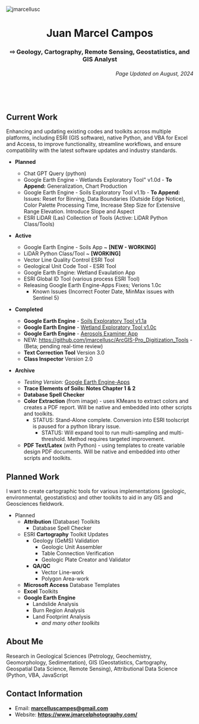 <p align="left"> <img src="https://komarev.com/ghpvc/?username=jmarcellusc&label=Profile%20views&color=0e75b6&style=flat" alt="jmarcellusc" /> </p>

<h1 align="center">Juan Marcel Campos</h1>
<h3 align="center"> ⇨ Geology, Cartography, Remote Sensing, Geostatistics, and GIS Analyst</h3>
<h6 align="right">Page Updated on August, 2024</h6>
<br></br>

<h2 align="left">Current Work</h2>
 Enhancing and updating existing codes and toolkits across multiple platforms, including ESRI (GIS software), native Python, and VBA for Excel and Access, to improve functionality, streamline workflows, and ensure compatibility with the latest software updates and industry standards.

 - **Planned**
 	- Chat GPT Query (python)
 	- Google Earth Engine - Wetlands Exploratory Tool" v1.0d -  **To Append:** Generalization, Chart Production
 	- Google Earth Engine - Soils Exploratory Tool v1.1b - **To Append:** Issues: Reset for Binning, Data Boundaries (Outside Edge Notice), Color Palette Processing Time, Increase Step Size for Extensive Range Elevation. Introduce Slope and Aspect
  	- ESRI LiDAR (Las) Collection of Tools (Active: LiDAR Python Class/Tools)

 - **Active**
 	- Google Earth Engine - Soils App ~ **[NEW - WORKING]**
 	- LiDAR Python Class/Tool ~ **[WORKING]**
  	- Vector Line Quality Control ESRI Tool
 	- Geological Unit Code Tool - ESRI Tool
 	- Google Earth Engine: Wetland Evaulation App
 	- ESRI Global ID Tool (various process ESRI Tool)
 	- Releasing Google Earth Engine-Apps Fixes; Verions 1.0c
  		- Known Issues {Incorrect Footer Date, MinMax issues with Sentinel 5}

 - **Completed**
 	- **Google Earth Engine** - [Soils Exploratory Tool v1.1a](https://ee-marcelluscampes.projects.earthengine.app/view/soils-exploratory-tool-in-progress-v11a)
 	- **Google Earth Engine** - [Wetland Exploratory Tool v1.0c](https://ee-marcelluscampes.projects.earthengine.app/view/wetlands-exploratory-tool-in-progress-v10c)
  	- **Google Earth Engine** - [Aerosols Examiner App](https://ee-marcelluscampes.projects.earthengine.app/view/aerosols-examiner-sensing-tool-v10d) 	
 	- NEW: https://github.com/jmarcellusc/ArcGIS-Pro_Digitization_Tools - (Beta; pending real-time review)
 	- **Text Correction Tool** Version 3.0
  	- **Class Inspector** Version 2.0

 - **Archive**
 	-  *Testing Version:* [Google Earth Engine-Apps](https://github.com/jmarcellusc/Google-Earth-Engine/tree/main)	
   	-  **Trace Elements of Soils: Notes Chapter 1 & 2**	
	-  **Database Spell Checker**	 
	- **Color Extraction** (from image) - uses KMeans to extract colors and creates a PDF report. Will be native and embedded into other scripts and toolkits.
  		- STATUS: Stand-Alone complete. Conversion into ESRI toolscript is paused for a python library issue.
    		- STATUS: Will expand tool to run multi-sampling and multi-threshold. Method requires targeted improvement.	
	 - **PDF Text/Latex** (with  Python) - using templates to create variable design PDF documents. Will be native and embedded into other scripts and toolkits.

<h2 align="left">Planned Work</h2>

I want to create cartographic tools for various implementations (geologic, environmental, geostatistics) and other toolkits to aid in any GIS and Geosciences fieldwork. 

 - Planned
	 - **Attribution** (Database) Toolkits
		 - Database Spell Checker
	 - ESRI **Cartography** Toolkit Updates
		 - Geology (GeMS) Validation
			 - Geologic Unit Assembler
			 - Table Connection Verification
			 - Geologic Plate Creator and Validator
		 - **QA/QC**
			 - Vector Line-work
			 - Polygon Area-work
	 - **Microsoft Access** Database Templates
	 - **Excel** Toolkits
	 - **Google Earth Engine**
		 - Landslide Analysis
		 - Burn Region Analysis
		 - Land Footprint Analysis
			 - *and many other toolkits*


<h2 aligned="center">About Me</h2>
Research in Geological Sciences (Petrology, Geochemistry, Geomorphology, Sedimentation), GIS (Geostatistics, Cartography, Geospatial Data Science, Remote Sensing), Attributional Data Science (Python, VBA, JavaScript 

<h2>Contact Information</h2>

 - Email: **marcelluscampes@gmail.com**
 - Website: **https://www.jmarcelphotography.com/**

<br></br>

